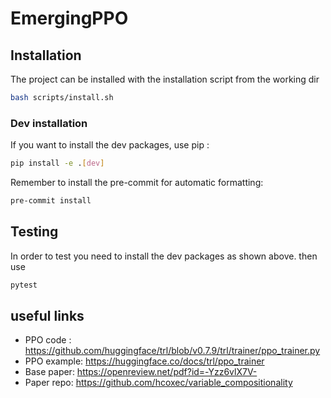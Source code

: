 # EmergingPPO

## Installation

The project can be installed with the installation script from the working dir
```bash
bash scripts/install.sh
```

### Dev installation

If you want to install the dev packages, use pip  :
```bash 
pip install -e .[dev]
```

Remember to install the pre-commit for automatic formatting:
```bash
pre-commit install
```

## Testing
In order to test you need to install the dev packages as shown above. 
then use
```bash
pytest
```

## useful links
- PPO code : https://github.com/huggingface/trl/blob/v0.7.9/trl/trainer/ppo_trainer.py
- PPO example:  https://huggingface.co/docs/trl/ppo_trainer
- Base paper:  https://openreview.net/pdf?id=-Yzz6vlX7V-
- Paper repo:  https://github.com/hcoxec/variable_compositionality